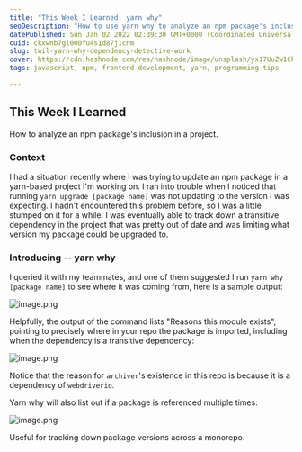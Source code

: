 ```yaml
---
title: "This Week I Learned: yarn why"
seoDescription: "How to use yarn why to analyze an npm package's inclusion in a project."
datePublished: Sun Jan 02 2022 02:39:30 GMT+0000 (Coordinated Universal Time)
cuid: ckxwnb7gl000fu4s1d87j1cnm
slug: twil-yarn-why-dependency-detective-work
cover: https://cdn.hashnode.com/res/hashnode/image/unsplash/yx17UuZw1Ck/upload/v1641090287209/bCbe93Jp_.jpeg
tags: javascript, npm, frontend-development, yarn, programming-tips

---
```


## This Week I Learned

How to analyze an npm package's inclusion in a project.

### Context

I had a situation recently where I was trying to update an npm package in a yarn-based project I'm working on. I ran into trouble when I noticed that running `yarn upgrade [package name]` was not updating to the version I was expecting. I hadn't encountered this problem before, so I was a little stumped on it for a while. I was eventually able to track down a transitive dependency in the project that was pretty out of date and was limiting what version my package could be upgraded to.

### Introducing -- yarn why

I queried it with my teammates, and one of them suggested I run `yarn why [package name]` to see where it was coming from, here is a sample output:


![image.png](https://cdn.hashnode.com/res/hashnode/image/upload/v1641088932740/TkZ0URmQv.png)

Helpfully, the output of the command lists "Reasons this module exists", pointing to precisely where in your repo the package is imported, including when the dependency is a transitive dependency:


![image.png](https://cdn.hashnode.com/res/hashnode/image/upload/v1641089232354/Yk0MRhtiq.png)

Notice that the reason for `archiver`'s existence in this repo is because it is a dependency of `webdriverio`.

Yarn why will also list out if a package is referenced multiple times:

![image.png](https://cdn.hashnode.com/res/hashnode/image/upload/v1641090867781/gIyZyEYAW.png)

Useful for tracking down package versions across a monorepo.